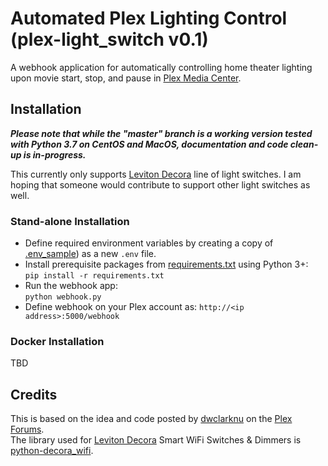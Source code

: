 # Automated Plex Lighting Control (plex-light_switch v0.1)
A webhook application for automatically controlling home theater lighting upon movie start, stop, 
and pause in [Plex Media Center](http://plex.tv).  

## Installation

***Please note that while the "master" branch is a working version tested with Python 3.7 on CentOS and MacOS, 
documentation and code clean-up is in-progress.***

This currently only supports [Leviton Decora](http://www.leviton.com/en/products/lighting-controls/decora-smart-with-wifi) 
line of light switches.  I am hoping that someone would contribute to support other light switches as well.

### Stand-alone Installation

* Define required environment variables by creating a copy of [.env_sample](.env_sample)) as a new `.env` file.
* Install prerequisite packages from [requirements.txt](requirements.txt) using Python 3+:  
`pip install -r requirements.txt`
* Run the webhook app:  
`python webhook.py`
* Define webhook on your Plex account as: `http://<ip address>:5000/webhook`

### Docker Installation
TBD

## Credits

This is based on the idea and code posted by [dwclarknu](https://forums.plex.tv/t/rel-control-leviton-lights/275873) 
on the [Plex Forums](https://forums.plex.tv).  
The library used for [Leviton Decora](http://www.leviton.com/en/products/lighting-controls/decora-smart-with-wifi) 
Smart WiFi Switches &amp; Dimmers is [python-decora_wifi](https://github.com/tlyakhov/python-decora_wifi).
